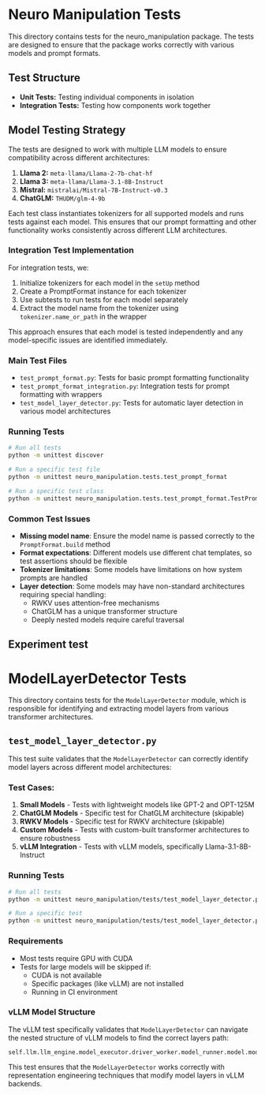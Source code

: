 # Neuro Manipulation Tests

This directory contains tests for the neuro_manipulation package. The tests are designed to ensure that the package works correctly with various models and prompt formats.

## Test Structure

- **Unit Tests:** Testing individual components in isolation
- **Integration Tests:** Testing how components work together

## Model Testing Strategy

The tests are designed to work with multiple LLM models to ensure compatibility across different architectures:

1. **Llama 2:** `meta-llama/Llama-2-7b-chat-hf`
2. **Llama 3:** `meta-llama/Llama-3.1-8B-Instruct` 
3. **Mistral:** `mistralai/Mistral-7B-Instruct-v0.3`
4. **ChatGLM:** `THUDM/glm-4-9b`

Each test class instantiates tokenizers for all supported models and runs tests against each model. This ensures that our prompt formatting and other functionality works consistently across different LLM architectures.

### Integration Test Implementation

For integration tests, we:

1. Initialize tokenizers for each model in the `setUp` method
2. Create a PromptFormat instance for each tokenizer
3. Use subtests to run tests for each model separately
4. Extract the model name from the tokenizer using `tokenizer.name_or_path` in the wrapper

This approach ensures that each model is tested independently and any model-specific issues are identified immediately.

### Main Test Files

- `test_prompt_format.py`: Tests for basic prompt formatting functionality
- `test_prompt_format_integration.py`: Integration tests for prompt formatting with wrappers
- `test_model_layer_detector.py`: Tests for automatic layer detection in various model architectures

### Running Tests

```bash
# Run all tests
python -m unittest discover

# Run a specific test file
python -m unittest neuro_manipulation.tests.test_prompt_format

# Run a specific test class
python -m unittest neuro_manipulation.tests.test_prompt_format.TestPromptTemplates

```

### Common Test Issues

- **Missing model name**: Ensure the model name is passed correctly to the `PromptFormat.build` method
- **Format expectations**: Different models use different chat templates, so test assertions should be flexible
- **Tokenizer limitations**: Some models have limitations on how system prompts are handled
- **Layer detection**: Some models may have non-standard architectures requiring special handling:
  - RWKV uses attention-free mechanisms
  - ChatGLM has a unique transformer structure
  - Deeply nested models require careful traversal


## Experiment test

# ModelLayerDetector Tests

This directory contains tests for the `ModelLayerDetector` module, which is responsible for identifying and extracting model layers from various transformer architectures.

## `test_model_layer_detector.py`

This test suite validates that the `ModelLayerDetector` can correctly identify model layers across different model architectures:

### Test Cases:

1. **Small Models** - Tests with lightweight models like GPT-2 and OPT-125M
2. **ChatGLM Models** - Specific test for ChatGLM architecture (skipable)
3. **RWKV Models** - Specific test for RWKV architecture (skipable)
4. **Custom Models** - Tests with custom-built transformer architectures to ensure robustness
5. **vLLM Integration** - Tests with vLLM models, specifically Llama-3.1-8B-Instruct

### Running Tests

```bash
# Run all tests
python -m unittest neuro_manipulation/tests/test_model_layer_detector.py

# Run a specific test
python -m unittest neuro_manipulation/tests/test_model_layer_detector.py TestModelLayerDetector.test_vllm_model_layers
```

### Requirements

- Most tests require GPU with CUDA
- Tests for large models will be skipped if:
  - CUDA is not available
  - Specific packages (like vLLM) are not installed
  - Running in CI environment

### vLLM Model Structure

The vLLM test specifically validates that `ModelLayerDetector` can navigate the nested structure of vLLM models to find the correct layers path:

```
self.llm.llm_engine.model_executor.driver_worker.model_runner.model.model.layers
```

This test ensures that the `ModelLayerDetector` works correctly with representation engineering techniques that modify model layers in vLLM backends.
